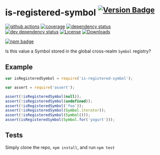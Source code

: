 # is-registered-symbol <sup>[![Version Badge][npm-version-svg]][package-url]</sup>

[![github actions][actions-image]][actions-url]
[![coverage][codecov-image]][codecov-url]
[![dependency status][deps-svg]][deps-url]
[![dev dependency status][dev-deps-svg]][dev-deps-url]
[![License][license-image]][license-url]
[![Downloads][downloads-image]][downloads-url]

[![npm badge][npm-badge-png]][package-url]

Is this value a Symbol stored in the global cross-realm `Symbol` registry?

## Example

```js
var isRegisteredSymbol = require('is-registered-symbol');

var assert = require('assert');

assert(!isRegisteredSymbol(null));
assert(!isRegisteredSymbol(undefined));
assert(!isRegisteredSymbol('foo'));
assert(!isRegisteredSymbol(Symbol.iterator));
assert(!isRegisteredSymbol(Symbol()));
assert(isRegisteredSymbol(Symbol.for('yogurt')));
```

## Tests
Simply clone the repo, `npm install`, and run `npm test`

[package-url]: https://npmjs.org/package/is-registered-symbol
[npm-version-svg]: https://versionbadg.es/inspect-js/is-registered-symbol.svg
[deps-svg]: https://david-dm.org/inspect-js/is-registered-symbol.svg
[deps-url]: https://david-dm.org/inspect-js/is-registered-symbol
[dev-deps-svg]: https://david-dm.org/inspect-js/is-registered-symbol/dev-status.svg
[dev-deps-url]: https://david-dm.org/inspect-js/is-registered-symbol#info=devDependencies
[npm-badge-png]: https://nodei.co/npm/is-registered-symbol.png?downloads=true&stars=true
[license-image]: https://img.shields.io/npm/l/is-registered-symbol.svg
[license-url]: LICENSE
[downloads-image]: https://img.shields.io/npm/dm/is-registered-symbol.svg
[downloads-url]: https://npm-stat.com/charts.html?package=is-registered-symbol
[codecov-image]: https://codecov.io/gh/inspect-js/is-registered-symbol/branch/main/graphs/badge.svg
[codecov-url]: https://app.codecov.io/gh/inspect-js/is-registered-symbol/
[actions-image]: https://img.shields.io/endpoint?url=https://github-actions-badge-u3jn4tfpocch.runkit.sh/inspect-js/is-registered-symbol
[actions-url]: https://github.com/inspect-js/is-registered-symbol/actions
